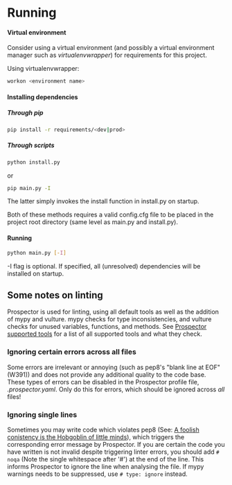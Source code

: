 # Running

#### Virtual environment
Consider using a virtual environment (and possibly a virtual environment manager such as *virtualenvwrapper*) for requirements for this project.

Using virtualenvwrapper:
```bash
workon <environment name>
``` 

#### Installing dependencies
##### Through pip
```bash
pip install -r requirements/<dev|prod>
``` 

##### Through scripts
```bash
python install.py
``` 
or
```bash
pip main.py -I
``` 
The latter simply invokes the install function in install.py on startup.

Both of these methods requires a valid config.cfg file to be placed in the project root directory (same level as main.py and install.py).


#### Running
```bash
python main.py [-I]
``` 

-I flag is optional. If specified, all (unresolved) dependencies will be installed on startup.


## Some notes on linting
Prospector is used for linting, using all default tools as well as the addition of mypy and vulture. mypy checks for type inconsistencies, and vulture checks for unused variables, functions, and methods.
See [Prospector supported tools](https://prospector.readthedocs.io//en/master/supported_tools.html) for a list of all supported tools and what they check.

### Ignoring certain errors across all files
Some errors are irrelevant or annoying (such as pep8's "blank line at EOF" (W391)) and does not provide any additional quality to the code base. These types of errors can be disabled in the Prospector profile file, _.prospector.yaml_. Only do this for errors, which should be ignored across *all* files!

### Ignoring single lines
Sometimes you may write code which violates pep8 (See: [A foolish conistency is the Hobgoblin of little minds](https://www.python.org/dev/peps/pep-0008/#a-foolish-consistency-is-the-hobgoblin-of-little-minds)), which triggers the corresponding error message by Prospector. If you are certain the code you have written is not invalid despite triggering linter errors, you should add ```# noqa``` (Note the single whitespace after '#') at the end of the line. This informs Prospector to ignore the line when analysing the file.
If mypy warnings needs to be suppressed, use ```# type: ignore``` instead.